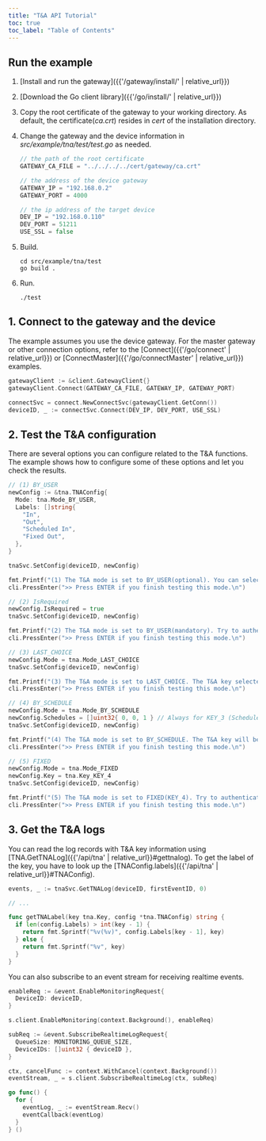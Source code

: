```yaml
---
title: "T&A API Tutorial"
toc: true
toc_label: "Table of Contents"
---
```


## Run the example

1. [Install and run the gateway]({{'/gateway/install/' | relative_url}})
2. [Download the Go client library]({{'/go/install/' | relative_url}})
3. Copy the root certificate of the gateway to your working directory. As default, the certificate(_ca.crt_) resides in _cert_ of the installation directory. 
4. Change the gateway and the device information in _src/example/tna/test/test.go_ as needed.
   
    ```go
    // the path of the root certificate
    GATEWAY_CA_FILE = "../../../../cert/gateway/ca.crt"

    // the address of the device gateway
    GATEWAY_IP = "192.168.0.2"
    GATEWAY_PORT = 4000

    // the ip address of the target device
    DEV_IP = "192.168.0.110"
    DEV_PORT = 51211
    USE_SSL = false
    ```
5. Build.

    ```
    cd src/example/tna/test
    go build .
    ```
6. Run.
   
    ```
    ./test
    ```

## 1. Connect to the gateway and the device

The example assumes you use the device gateway. For the master gateway or other connection options, refer to the [Connect]({{'/go/connect' | relative_url}}) or [ConnectMaster]({{'/go/connectMaster' | relative_url}}) examples.

  ```go
  gatewayClient := &client.GatewayClient{}
  gatewayClient.Connect(GATEWAY_CA_FILE, GATEWAY_IP, GATEWAY_PORT)

  connectSvc = connect.NewConnectSvc(gatewayClient.GetConn())
  deviceID, _ := connectSvc.Connect(DEV_IP, DEV_PORT, USE_SSL)
  ```   

## 2. Test the T&A configuration

There are several options you can configure related to the T&A functions. The example shows how to configure some of these options and let you check the results.

  ```go
  // (1) BY_USER
  newConfig := &tna.TNAConfig{
    Mode: tna.Mode_BY_USER,
    Labels: []string{
      "In",
      "Out",
      "Scheduled In",
      "Fixed Out",
    },
  }

  tnaSvc.SetConfig(deviceID, newConfig)

  fmt.Printf("(1) The T&A mode is set to BY_USER(optional). You can select a T&A key before authentication. Try to authenticate after selecting a T&A key.\n\n")
  cli.PressEnter(">> Press ENTER if you finish testing this mode.\n")

  // (2) IsRequired
  newConfig.IsRequired = true
  tnaSvc.SetConfig(deviceID, newConfig)

  fmt.Printf("(2) The T&A mode is set to BY_USER(mandatory). Try to authenticate without selecting a T&A key.\n\n")
  cli.PressEnter(">> Press ENTER if you finish testing this mode.\n")

  // (3) LAST_CHOICE
  newConfig.Mode = tna.Mode_LAST_CHOICE
  tnaSvc.SetConfig(deviceID, newConfig)

  fmt.Printf("(3) The T&A mode is set to LAST_CHOICE. The T&A key selected by the previous user will be used. Try to authenticate multiple users.\n\n")
  cli.PressEnter(">> Press ENTER if you finish testing this mode.\n")	

  // (4) BY_SCHEDULE
  newConfig.Mode = tna.Mode_BY_SCHEDULE
  newConfig.Schedules = []uint32{ 0, 0, 1 } // Always for KEY_3 (Scheduled In)
  tnaSvc.SetConfig(deviceID, newConfig)

  fmt.Printf("(4) The T&A mode is set to BY_SCHEDULE. The T&A key will be determined automatically by schedule. Try to authenticate without selecting a T&A key.\n\n")
  cli.PressEnter(">> Press ENTER if you finish testing this mode.\n")

  // (5) FIXED
  newConfig.Mode = tna.Mode_FIXED
  newConfig.Key = tna.Key_KEY_4
  tnaSvc.SetConfig(deviceID, newConfig)

  fmt.Printf("(5) The T&A mode is set to FIXED(KEY_4). Try to authenticate without selecting a T&A key.\n\n")
  cli.PressEnter(">> Press ENTER if you finish testing this mode.\n")
  ```

## 3. Get the T&A logs

You can read the log records with T&A key information using [TNA.GetTNALog]({{'/api/tna' | relative_url}}#gettnalog). To get the label of the key, you have to look up the [TNAConfig.labels]({{'/api/tna' | relative_url}}#TNAConfig).

  ```go
  events, _ := tnaSvc.GetTNALog(deviceID, firstEventID, 0)

  // ...

  func getTNALabel(key tna.Key, config *tna.TNAConfig) string {
    if len(config.Labels) > int(key - 1) {
      return fmt.Sprintf("%v(%v)", config.Labels[key - 1], key)
    } else {
      return fmt.Sprintf("%v", key)
    }
  }
  ```

You can also subscribe to an event stream for receiving realtime events.

  ```go
  enableReq := &event.EnableMonitoringRequest{
    DeviceID: deviceID,
  }

  s.client.EnableMonitoring(context.Background(), enableReq)

  subReq := &event.SubscribeRealtimeLogRequest{
    QueueSize: MONITORING_QUEUE_SIZE,
    DeviceIDs: []uint32 { deviceID },
  }

  ctx, cancelFunc := context.WithCancel(context.Background())
  eventStream, _ = s.client.SubscribeRealtimeLog(ctx, subReq)

  go func() {
    for {
      eventLog, _ := eventStream.Recv()
      eventCallback(eventLog)
    }
  } ()
  ```

